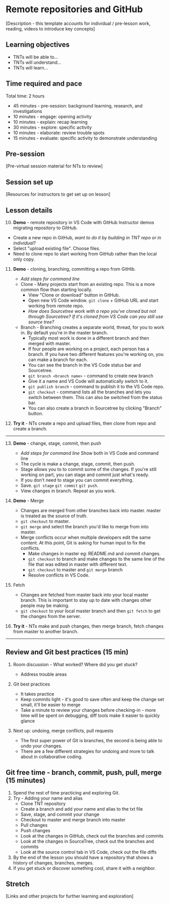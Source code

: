 # Remote repositories and GitHub

[Description - this template accounts for individual / pre-lesson work, reading, videos to introduce key concepts]

## Learning objectives

* TNTs will be able to...
* TNTs will understand...
* TNTs will learn...

## Time required and pace

Total time: 2 hours

* 45 minutes - pre-session: background learning, research, and investigations
* 10 minutes - engage: opening activity
* 10 minutes - explain: recap learning
* 30 minutes - explore: specific activity
* 10 minutes - elaborate: review trouble spots
* 15 minutes - evaluate: specific activity to demonstrate understanding

## Pre-session

[Pre-virtual session material for NTs to review]

## Session set up

[Resources for instructors to get set up on lesson]

## Lesson details

10. **Demo** - remote repository in VS Code with GitHub Instructor demos migrating repository to GitHub.

   * Create a new repo in GitHub, *want to do it by building in TNT repo or in individual?*
   * Select "upload existing file". Choose files.
   * Need to clone repo to start working from GitHub rather than the local only copy.

11. **Demo** - cloning, branching, committing a repo from GitHib.

     * *Add steps for command line*
     * Clone - Many projects start from an existing repo. This is a more common flow than starting locally.
       * View "Clone or download" button in GitHub.
       * Open new VS Code window. `git clone` + GitHub URL and start working from remote repo.
       * *How does Sourcetree work with a repo you've cloned but not through Sourcetree? If it's cloned from VS Code can you still use source tree?*
     * Branch - Branching creates a separate world, thread, for you to work in. By default you're in the master branch. 
       * Typically most work is done in a different branch and then merged with master.
       * If four people are working on a project, each person has a branch. If you have two different features you're working on, you can make a branch for each.
       * You can see the branch in the VS Code status bar and Sourcetree.
       * `git branch <branch name>` - command to create new branch
       * Give it a name and VS Code will automatically switch to it.
       * `git publish branch` - command to publish it to the VS Code repo.
       * `git checkout` - command lists all the branches and lets you switch between them. This can also be switched from the status bar.
       * You can also create a branch in Sourcetree by clicking "Branch" button.

12. **Try it** - NTs create a repo and upload files, then clone from repo and create a branch.
---

13. **Demo** - change, stage, commit, then push

     * *Add steps for command line* Show both in VS Code and command line
     * The cycle is make a change, stage, commit, then push.
     * Stage allows you to to commit some of the changes. If you're still working on part, you can stage and commit just what's ready.
     * If you don't need to stage you can commit everything.
     * Save. `git stage` `git commit` `git push`. 
     * View changes in branch. Repeat as you work.
  
14. **Demo** - Merge 

     * Changes are merged from other branches back into master. master is treated as the source of truth. 
     * `git checkout` to master. 
     * `git merge` and select the branch you'd like to merge from into master.
     * Merge conflicts occur when multiple developers edit the same content. At this point, Git is asking for human input to fix the conflicts.
       *  Make changes in master eg: README.md and commit changes.
       * `git checkout` to branch and make changes to the same line of the file that was edited in master with different text.
       * `git checkout` to master and `git merge` branch
       * Resolve conflicts in VS Code.

15. Fetch

     * Changes are fetched from master back into your local master branch. This is important to stay up to date with changes other people may be making.
     * `git checkout` to your local master branch and then `git fetch` to get the changes from the server.

16. **Try it** - NTs make and push changes, then merge branch, fetch changes from master to another branch.

---

## Review and Git best practices (15 min)

1. Room discussion - What worked? Where did you get stuck?
     * Address trouble areas

2. Git best practices
     * It takes practice
     * Keep commits light - it's good to save often and keep the change set small, it'll be easier to merge
     * Take a minute to review your changes before checking-in - more time will be spent on debugging, diff tools make it easier to quickly glance

3. Next up: undoing, merge conflicts, pull requests
     * The first super power of Git is branches, the second is being able to undo your changes.
     * There are a few different strategies for undoing and more to talk about in collaborative coding.

## Git free time - branch, commit, push, pull, merge (15 minutes)

1. Spend the rest of time practicing and exploring Git.
2. Try - Adding your name and alias
     * Clone TNT repository 
     * Create a branch and add your name and alias to the txt file
     * Save, stage, and commit your change
     * Checkout to master and merge branch into master
     * Pull changes
     * Push changes
     * Look at the changes in GitHub, check out the branches and commits
     * Look at the changes in SourceTree, check out the branches and commits
     * Look at the source control tab in VS Code, check out the file diffs
3. By the end of the lesson you should have a repository that shows a history of changes, branches, merges.
4. If you get stuck or discover something cool, share it with a neighbor.

## Stretch

[Links and other projects for further learning and exploration]